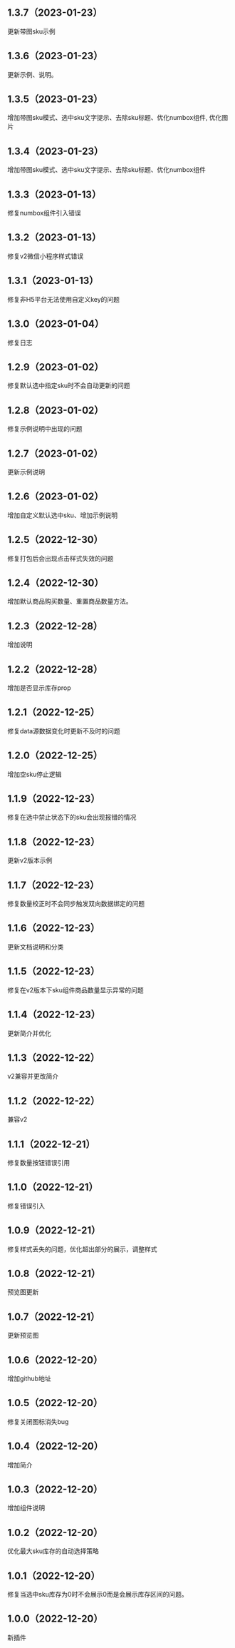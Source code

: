 ## 1.3.7（2023-01-23）
更新带图sku示例
## 1.3.6（2023-01-23）
更新示例、说明。
## 1.3.5（2023-01-23）
增加带图sku模式、选中sku文字提示、去除sku标题、优化numbox组件, 优化图片
## 1.3.4（2023-01-23）
增加带图sku模式、选中sku文字提示、去除sku标题、优化numbox组件
## 1.3.3（2023-01-13）
修复numbox组件引入错误
## 1.3.2（2023-01-13）
修复v2微信小程序样式错误
## 1.3.1（2023-01-13）
修复非H5平台无法使用自定义key的问题
## 1.3.0（2023-01-04）
修复日志
## 1.2.9（2023-01-02）
修复默认选中指定sku时不会自动更新的问题
## 1.2.8（2023-01-02）
修复示例说明中出现的问题
## 1.2.7（2023-01-02）
更新示例说明
## 1.2.6（2023-01-02）
增加自定义默认选中sku、增加示例说明
## 1.2.5（2022-12-30）
修复打包后会出现点击样式失效的问题
## 1.2.4（2022-12-30）
增加默认商品购买数量、重置商品数量方法。
## 1.2.3（2022-12-28）
增加说明
## 1.2.2（2022-12-28）
增加是否显示库存prop
## 1.2.1（2022-12-25）
修复data源数据变化时更新不及时的问题
## 1.2.0（2022-12-25）
增加空sku停止逻辑
## 1.1.9（2022-12-23）
修复在选中禁止状态下的sku会出现报错的情况
## 1.1.8（2022-12-23）
更新v2版本示例
## 1.1.7（2022-12-23）
修复数量校正时不会同步触发双向数据绑定的问题
## 1.1.6（2022-12-23）
更新文档说明和分类
## 1.1.5（2022-12-23）
修复在v2版本下sku组件商品数量显示异常的问题
## 1.1.4（2022-12-23）
更新简介并优化
## 1.1.3（2022-12-22）
v2兼容并更改简介
## 1.1.2（2022-12-22）
兼容v2
## 1.1.1（2022-12-21）
修复数量按钮错误引用
## 1.1.0（2022-12-21）
修复错误引入
## 1.0.9（2022-12-21）
修复样式丢失的问题，优化超出部分的展示，调整样式
## 1.0.8（2022-12-21）
预览图更新
## 1.0.7（2022-12-21）
更新预览图
## 1.0.6（2022-12-20）
增加github地址
## 1.0.5（2022-12-20）
修复关闭图标消失bug
## 1.0.4（2022-12-20）
增加简介
## 1.0.3（2022-12-20）
增加组件说明
## 1.0.2（2022-12-20）
优化最大sku库存的自动选择策略
## 1.0.1（2022-12-20）
修复当选中sku库存为0时不会展示0而是会展示库存区间的问题。
## 1.0.0（2022-12-20）
新插件
